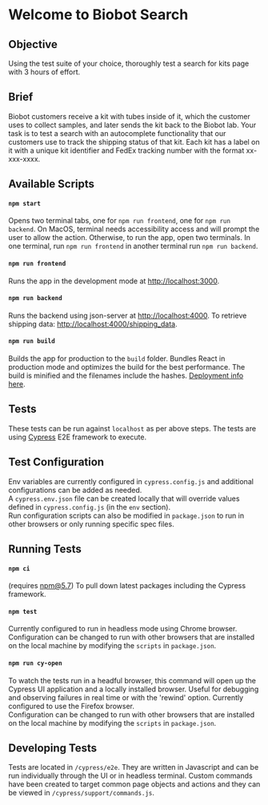 # Welcome to Biobot Search

## Objective
Using the test suite of your choice, thoroughly test a search for kits page with 3 hours of effort. 

## Brief
Biobot customers receive a kit with tubes inside of it, which the customer uses to collect samples, and later sends the kit back to the Biobot lab. Your task is to test a search with an autocomplete functionality that our customers use to track the shipping status of that kit. Each kit has a label on it with a unique kit identifier and FedEx tracking number with the format xx-xxx-xxxx.

## Available Scripts
#### `npm start`
Opens two terminal tabs, one for `npm run frontend`, one for `npm run backend`. On MacOS, terminal needs accessibility access and will prompt the user to allow the action. Otherwise, to run the app, open two terminals. In one terminal, run `npm run frontend` in another terminal run `npm run backend`.

#### `npm run frontend`
Runs the app in the development mode at [http://localhost:3000](http://localhost:3000).

#### `npm run backend`
Runs the backend using json-server at [http://localhost:4000](http://localhost:4000). To retrieve shipping data: [http://localhost:4000/shipping_data](http://localhost:4000/shipping_data).

#### `npm run build`
Builds the app for production to the `build` folder. Bundles React in production mode and optimizes the build for the best performance. The build is minified and the filenames include the hashes. [Deployment info here](https://facebook.github.io/create-react-app/docs/deployment).

## Tests
These tests can be run against `localhost` as per above steps.  The tests are using [Cypress](https://www.cypress.io) E2E framework to execute.

## Test Configuration
Env variables are currently configured in `cypress.config.js` and additional configurations can be added as needed.  
A `cypress.env.json` file can be created locally that will override values defined in `cypress.config.js` (in the `env` section).  
Run configuration scripts can also be modified in `package.json` to run in other browsers or only running specific spec files.

## Running Tests
#### `npm ci`
(requires npm@5.7)
To pull down latest packages including the Cypress framework.

#### `npm test`
Currently configured to run in headless mode using Chrome browser.  
Configuration can be changed to run with other browsers that are installed on the local machine by modifying the `scripts` in `package.json`.

#### `npm run cy-open`
To watch the tests run in a headful browser, this command will open up the Cypress UI application and a locally installed browser.  Useful for debugging and observing failures in real time or with the 'rewind' option.  Currently configured to use the Firefox browser.  
Configuration can be changed to run with other browsers that are installed on the local machine by modifying the `scripts` in `package.json`.

## Developing Tests
Tests are located in `/cypress/e2e`. They are written in Javascript and can be run individually through the UI or in headless terminal.
Custom commands have been created to target common page objects and actions and they can be viewed in `/cypress/support/commands.js`.
